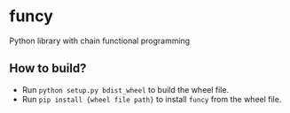 # funcy
Python library with chain functional programming

## How to build?
* Run `python setup.py bdist_wheel` to build the wheel file.
* Run `pip install {wheel file path}` to install `funcy` from the wheel file.
